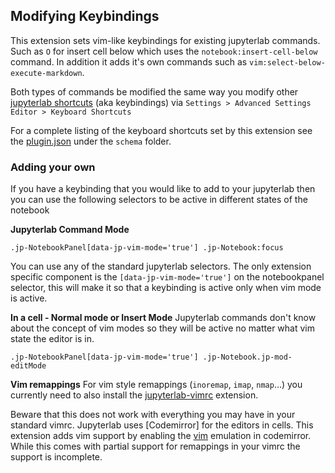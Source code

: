 ## Modifying Keybindings


This extension sets vim-like keybindings for existing jupyterlab commands. Such as  `O` for insert cell below which uses the `notebook:insert-cell-below` command. In addition it adds it's own commands such as `vim:select-below-execute-markdown`.

Both types of commands be modified the same way you modify other [jupyterlab shortcuts](https://jupyterlab.readthedocs.io/en/stable/user/interface.html#keyboard-shortcuts) (aka keybindings) via `Settings > Advanced Settings Editor > Keyboard Shortcuts`

For a complete listing of the keyboard shortcuts set by this extension see the [plugin.json](schema/plugin.json) under the `schema` folder.

### Adding your own

If you have a keybinding that you would like to add to your jupyterlab then you can use the following selectors to be active in different states of the notebook

**Jupyterlab Command Mode**

`.jp-NotebookPanel[data-jp-vim-mode='true'] .jp-Notebook:focus`

You can use any of the standard jupyterlab selectors. The only extension specific component is the `[data-jp-vim-mode='true']` on the notebookpanel selector, this will make it so that a keybinding is active only when vim mode is active.


 **In a cell - Normal mode or Insert Mode**
Jupyterlab commands don't know about the concept of vim modes so they will be active no matter what vim state the editor is in.

`.jp-NotebookPanel[data-jp-vim-mode='true'] .jp-Notebook.jp-mod-editMode`


**Vim remappings**
For vim style remappings (`inoremap`, `imap`, `nmap`...) you currently need to also install the [jupyterlab-vimrc](https://github.com/ianhi/jupyterlab-vimrc#jupyterlab-vimrc) extension.  

Beware that this does not work with everything you may have in your standard vimrc. Jupyterlab uses [Codemirror] for the editors in cells. This extension adds vim support by enabling the [vim](https://codemirror.net/demo/vim.html) emulation in codemirror. While this comes with partial support for remappings in your vimrc the support is incomplete.
